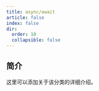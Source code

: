 ```yaml
---
title: async/await
article: false
index: false
dir:
  order: 10
  collapsible: false
---
```


## 简介

这里可以添加关于该分类的详细介绍。
